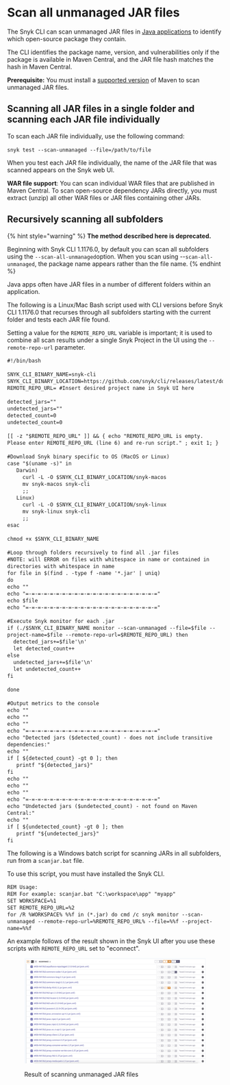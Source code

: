 # Scan all unmanaged JAR files

The Snyk CLI can scan unmanaged JAR files in [Java applications](../../supported-languages-package-managers-and-frameworks/java-and-kotlin/#open-source-and-licensing) to identify which open-source package they contain.

The CLI identifies the package name, version, and vulnerabilities only if the package is available in Maven Central, and the JAR file hash matches the hash in Maven Central.

**Prerequisite:** You must install a [supported version](../../supported-languages-package-managers-and-frameworks/java-and-kotlin/#package-managers-and-supported-file-extensions) of Maven to scan unmanaged JAR files.

## Scanning all JAR files in a single folder and scanning each JAR file individually

To scan each JAR file individually, use the following command:

`snyk test --scan-unmanaged --file=/path/to/file`

When you test each JAR file individually, the name of the JAR file that was scanned appears on the Snyk web UI.

**WAR file support**: You can scan individual WAR files that are published in Maven Central. To scan open-source dependency JARs directly, you must extract (unzip) all other WAR files or JAR files containing other JARs.

## Recursively scanning all subfolders

{% hint style="warning" %}
**The method described here is deprecated.**

Beginning with Snyk CLI 1.1176.0, by default you can scan all subfolders using the `--scan-all-unmanaged`option. When you scan using --`scan-all-unmanaged`, the package name appears rather than the file name.
{% endhint %}

Java apps often have JAR files in a number of different folders within an application.

The following is a Linux/Mac Bash script used with CLI versions before Snyk CLI 1.1176.0 that recurses through all subfolders starting with the current folder and tests each JAR file found.

Setting a value for the `REMOTE_REPO_URL` variable is important; it is used to combine all scan results under a single Snyk Project in the UI using the `--remote-repo-url` parameter.

```
#!/bin/bash

SNYK_CLI_BINARY_NAME=snyk-cli
SNYK_CLI_BINARY_LOCATION=https://github.com/snyk/cli/releases/latest/download/
REMOTE_REPO_URL= #Insert desired project name in Snyk UI here

detected_jars=""
undetected_jars=""
detected_count=0
undetected_count=0

[[ -z "$REMOTE_REPO_URL" ]] && { echo "REMOTE_REPO_URL is empty. Please enter REMOTE_REPO_URL (line 6) and re-run script." ; exit 1; }

#Download Snyk binary specific to OS (MacOS or Linux)
case "$(uname -s)" in
   Darwin)
     curl -L -O $SNYK_CLI_BINARY_LOCATION/snyk-macos
     mv snyk-macos snyk-cli
     ;;
   Linux)
     curl -L -O $SNYK_CLI_BINARY_LOCATION/snyk-linux
     mv snyk-linux snyk-cli
     ;;
esac

chmod +x $SNYK_CLI_BINARY_NAME

#Loop through folders recursively to find all .jar files
#NOTE: will ERROR on files with whitespace in name or contained in directories with whitespace in name
for file in $(find . -type f -name '*.jar' | uniq)
do
echo ""
echo "=-=-=-=-=-=-=-=-=-=-=-=-=-=-=-=-=-=-=-=-=-="    
echo $file
echo "=-=-=-=-=-=-=-=-=-=-=-=-=-=-=-=-=-=-=-=-=-=" 

#Execute Snyk monitor for each .jar
if (./$SNYK_CLI_BINARY_NAME monitor --scan-unmanaged --file=$file --project-name=$file --remote-repo-url=$REMOTE_REPO_URL) then
  detected_jars+=$file'\n'
  let detected_count++
else
  undetected_jars+=$file'\n'
  let undetected_count++
fi

done

#Output metrics to the console
echo ""
echo ""
echo ""
echo "=-=-=-=-=-=-=-=-=-=-=-=-=-=-=-=-=-=-=-=-=-=" 
echo "Detected jars ($detected_count) - does not include transitive dependencies:"
echo ""
if [ ${detected_count} -gt 0 ]; then
   printf "${detected_jars}"
fi
echo ""
echo ""
echo ""
echo "=-=-=-=-=-=-=-=-=-=-=-=-=-=-=-=-=-=-=-=-=-=" 
echo "Undetected jars ($undetected_count) - not found on Maven Central:"
echo ""
if [ ${undetected_count} -gt 0 ]; then
   printf "${undetected_jars}"
fi
```

The following is a Windows batch script for scanning JARs in all subfolders, run from a `scanjar.bat` file.

To use this script, you must have installed the Snyk CLI.

```batch
REM Usage:    
REM For example: scanjar.bat "C:\workspace\app" "myapp" 
SET WORKSPACE=%1 
SET REMOTE_REPO_URL=%2 
for /R %WORKSPACE% %%f in (*.jar) do cmd /c snyk monitor --scan-unmanaged --remote-repo-url=%REMOTE_REPO_URL% --file=%%f --project-name=%%f
```

An example follows of the result shown in the Snyk UI after you use these scripts with `REMOTE_REPO_URL` set to "econnect".

<figure><img src="../../.gitbook/assets/untitled (1) (1) (1).png" alt="Result of scanning unmanaged JAR files"><figcaption><p>Result of scanning unmanaged JAR files</p></figcaption></figure>
